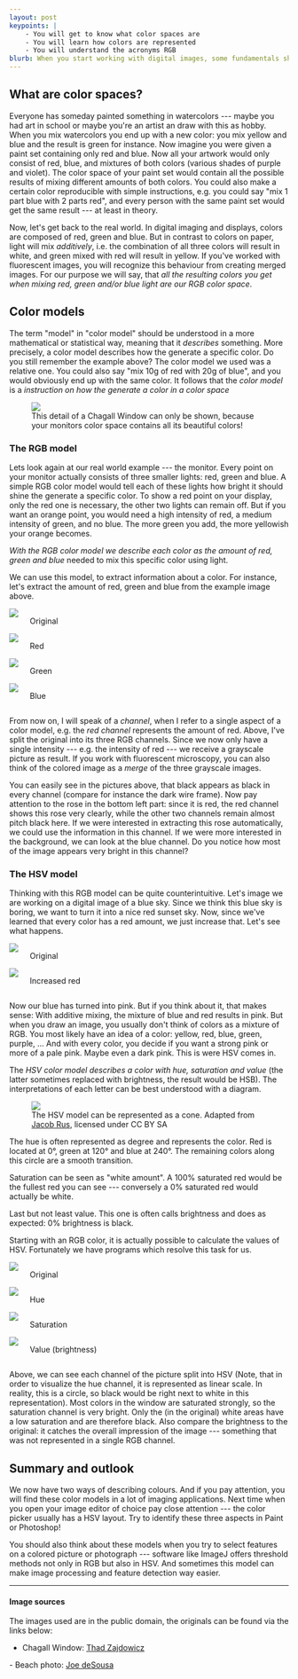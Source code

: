 ```yaml
---
layout: post
keypoints: | 
    - You will get to know what color spaces are
    - You will learn how colors are represented
    - You will understand the acronyms RGB
blurb: When you start working with digital images, some fundamentals should be known. Here we will take a look at color spaces and models --- ways to represent and break up the "contents" of a color. This knowledge can come in handy, when you want to do automatic feature detection in an image. Maybe you are interested in red precipitates or want to distinguish a purple cell from a green one? Or maybe you are just interested in some basics about images without complicated formulas.
---
```


## What are color spaces?

Everyone has someday painted something in watercolors --- maybe you had art in school or maybe you're an artist an draw with this as hobby. When you mix watercolors you end up with a new color: you mix yellow and blue and the result is green for instance. Now imagine you were given a paint set containing only red and blue. Now all your artwork would only consist of red, blue, and mixtures of both colors (various shades of purple and violet). The color space of your paint set would contain all the possible results of mixing different amounts of both colors. You could also make a certain color reproducible with simple instructions, e.g. you could say "mix 1 part blue with 2 parts red", and every person with the same paint set would get the same result --- at least in theory.

Now, let's get back to the real world. In digital imaging and displays, colors are composed of red, green and blue. But in contrast to colors on paper, light will mix *additively*, i.e. the combination of all three colors will result in white, and green mixed with red will result in yellow. If you've worked with fluorescent images, you will recognize this behaviour from creating merged images. For our purpose we will say, that *all the resulting colors you get when mixing red, green and/or blue light are our RGB color space*.

## Color models

The term "model" in "color model" should be understood in a more mathematical or statistical way, meaning that it *describes* something. More precisely, a color model describes how the generate a specific color. Do you still remember the example above? The color model we used was a relative one. You could also say "mix 10g of red with 20g of blue", and you would obviously end up with the same color. It follows that the *color model* is a *instruction on how the generate a color in a color space*

<div class="text-center">
<figure>
<img src="/images/color_examples/example_small.jpg" />
<figcaption>This detail of a Chagall Window can only be shown, because your monitors color space contains all its beautiful colors!</figcaption>
</figure>
</div>

### The RGB model

Lets look again at our real world example --- the monitor. Every point on your monitor actually consists of three smaller lights: red, green and blue. A simple RGB color model would tell each of these lights how bright it should shine the generate a specific color. To show a red point on your display, only the red one is necessary, the other two lights can remain off. But if you want an orange point, you would need a high intensity of red, a medium intensity of green, and no blue. The more green you add, the more yellowish your orange becomes.

*With the RGB color model we describe each color as the amount of red, green and blue* needed to mix this specific color using light.

We can use this model, to extract information about a color. For instance, let's extract the amount of red, green and blue from the example image above.

<div class="row">
    <div class="medium-3 columns">
        <img src="/images/color_examples/example_small.jpg" />
        <p class="sub" style="text-align:center">Original</p>
    </div>
    <div class="medium-3 columns">
        <img src="/images/color_examples/Red.jpg" />
        <p class="sub" style="text-align:center">Red</p>
    </div>
    <div class="medium-3 columns">
        <img src="/images/color_examples/Green.jpg" />
        <p class="sub" style="text-align:center">Green</p>
    </div>
    <div class="medium-3 columns">
        <img src="/images/color_examples/Blue.jpg" />
        <p class="sub" style="text-align:center">Blue</p>
    </div>
</div>

From now on, I will speak of a *channel*, when I refer to a single aspect of a color model, e.g. the *red channel* represents the amount of red. Above, I've split the original into its three RGB channels. Since we now only have a single intensity --- e.g. the intensity of red --- we receive a grayscale picture as result. If you work with fluorescent microscopy, you can also think of the colored image as a *merge* of the three grayscale images.

You can easily see in the pictures above, that black appears as black in every channel (compare for instance the dark wire frame). Now pay attention to the rose in the bottom left part: since it is red, the red channel shows this rose very clearly, while the other two channels remain almost pitch black here. If we were interested in extracting this rose automatically, we could use the information in this channel. If we were more interested in the background, we can look at the blue channel. Do you notice how most of the image appears very bright in this channel?

### The HSV model

Thinking with this RGB model can be quite counterintuitive. Let's image we are working on a digital image of a blue sky. Since we think this blue sky is boring, we want to turn it into a nice red sunset sky. Now, since we've learned that every color has a red amount, we just increase that. Let's see what happens. 

<div class="row">
    <div class="medium-6 columns">
        <img src="/images/color_examples/rgb_original.jpg" />
        <p class="sub" style="text-align:center">Original</p>
    </div>
    <div class="medium-6 columns">
        <img src="/images/color_examples/rgb_with_red.jpg" />
        <p class="sub" style="text-align:center">Increased red</p>
    </div>
</div>

Now our blue has turned into pink. But if you think about it, that makes sense: With additive mixing, the mixture of blue and red results in pink. But when you draw an image, you usually don't think of colors as a mixture of RGB. You most likely have an idea of a color: yellow, red, blue, green, purple, ... And with every color, you decide if you want a strong pink or more of a pale pink. Maybe even a dark pink. This is were HSV comes in.

The *HSV color model describes a color with hue, saturation and value* (the latter sometimes replaced with brightness, the result would be HSB). The interpretations of each letter can be best understood with a diagram.

<div class="text-center">
    <figure>
    <img src="/images/color_examples/hsv_model.png" />
    <figcaption>The HSV model can be represented as a cone. Adapted from <a href="https://commons.wikimedia.org/wiki/File:Hsl-hsv_models.svg" target="_blank">Jacob Rus</a>, licensed under CC BY SA</figcaption>
    </figure>
</div>

The hue is often represented as degree and represents the color. Red is located at 0°, green at 120° and blue at 240°. The remaining colors along this circle are a smooth transition.

Saturation can be seen as "white amount". A 100% saturated red would be the fullest red you can see --- conversely a 0% saturated red would actually be white.

Last but not least value. This one is often calls brightness and does as expected: 0% brightness is black.

Starting with an RGB color, it is actually possible to calculate the values of HSV. Fortunately we have programs which resolve this task for us.

<div class="row">
    <div class="medium-3 columns">
        <img src="/images/color_examples/example_small.jpg" />
        <p class="sub" style="text-align:center">Original</p>
    </div>
    <div class="medium-3 columns">
        <img src="/images/color_examples/Hue.jpg" />
        <p class="sub" style="text-align:center">Hue</p>
    </div>
    <div class="medium-3 columns">
        <img src="/images/color_examples/Saturation.jpg" />
        <p class="sub" style="text-align:center">Saturation</p>
    </div>
    <div class="medium-3 columns">
        <img src="/images/color_examples/Brightness.jpg" />
        <p class="sub" style="text-align:center">Value (brightness)</p>
    </div>
</div>

Above, we can see each channel of the picture split into HSV (Note, that in order to visualize the hue channel, it is represented as linear scale. In reality, this is a circle, so black would be right next to white in this representation). Most colors in the window are saturated strongly, so the saturation channel is very bright. Only the (in the original) white areas have a low saturation and are therefore black. Also compare the brightness to the original: it catches the overall impression of the image --- something that was not represented in a single RGB channel.

## Summary and outlook

We now have two ways of describing colours. And if you pay attention, you will find these color models in a lot of imaging applications. Next time when you open your image editor of choice pay close attention --- the color picker usually has a HSV layout. Try to identify these three aspects in Paint or Photoshop!

You should also think about these models when you try to select features on a colored picture or photograph --- software like ImageJ offers threshold methods not only in RGB but also in HSV. And sometimes this model can make image processing and feature detection way easier.

----

#### Image sources

The images used are in the public domain, the originals can be found via the links below:

- Chagall Window: <a href="https://www.flickr.com/photos/thadz/11257267733/" target="_blank">Thad Zajdowicz
</a>
- Beach photo: <a href="https://www.flickr.com/photos/mustangjoe/26793374391/" target="_blank">Joe deSousa
</a>